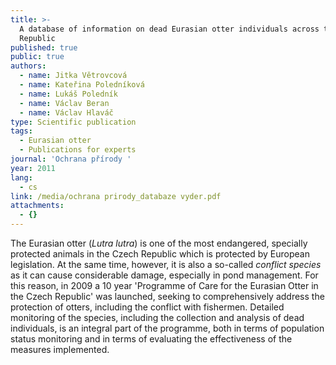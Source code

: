```yaml
---
title: >-
  A database of information on dead Eurasian otter individuals across the Czech
  Republic
published: true
public: true
authors:
  - name: Jitka Větrovcová
  - name: Kateřina Poledníková
  - name: Lukáš Poledník
  - name: Václav Beran
  - name: Václav Hlaváč
type: Scientific publication
tags:
  - Eurasian otter
  - Publications for experts
journal: 'Ochrana přírody '
year: 2011
lang:
  - cs
link: /media/ochrana prirody_databaze vyder.pdf
attachments:
  - {}
---
```

The Eurasian otter (_Lutra lutra_) is one of the most endangered, specially protected animals in the Czech Republic which is protected by European legislation. At the same time, however, it is also a so-called _conflict species_ as it can cause considerable damage, especially in pond management. For this reason, in 2009 a 10 year 'Programme of Care for the Eurasian Otter in the Czech Republic' was launched, seeking to comprehensively address the protection of otters, including the conflict with fishermen. Detailed monitoring of the species, including the collection and analysis of dead individuals, is an integral part of the programme, both in terms of population status monitoring and in terms of evaluating the effectiveness of the measures implemented.
